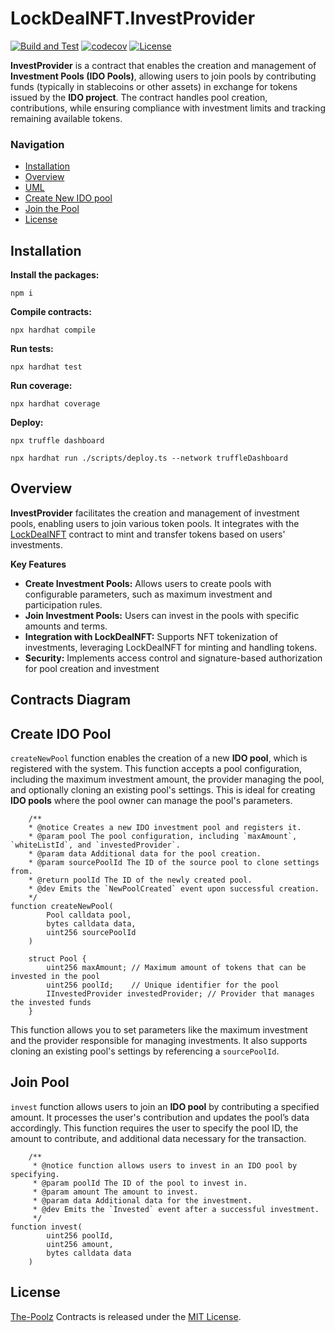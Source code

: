 # LockDealNFT.InvestProvider

[![Build and Test](https://github.com/The-Poolz/LockDealNFT.InvestProvider/actions/workflows/node.js.yml/badge.svg)](https://github.com/The-Poolz/LockDealNFT.InvestProvider/actions/workflows/node.js.yml)
[![codecov](https://codecov.io/gh/The-Poolz/LockDealNFT.InvestProvider/graph/badge.svg?token=LTNmiM9c1L)](https://codecov.io/gh/The-Poolz/LockDealNFT.InvestProvider)
[![License](https://img.shields.io/badge/License-MIT-blue.svg)](https://github.com/The-Poolz/LockDealNFT.InvestProvider/blob/master/LICENSE)

**InvestProvider** is a contract that enables the creation and management of **Investment Pools (IDO Pools)**, allowing users to join pools by contributing funds (typically in stablecoins or other assets) in exchange for tokens issued by the **IDO project**. The contract handles pool creation, contributions, while ensuring compliance with investment limits and tracking remaining available tokens.

### Navigation

-   [Installation](#installation)
-   [Overview](#overview)
-   [UML](#contracts-diagram)
-   [Create New IDO pool](#create-ido-pool)
-   [Join the Pool](#join-pool)
-   [License](#license)

## Installation

**Install the packages:**

```console
npm i
```

**Compile contracts:**

```console
npx hardhat compile
```

**Run tests:**

```console
npx hardhat test
```

**Run coverage:**

```console
npx hardhat coverage
```

**Deploy:**

```console
npx truffle dashboard
```

```console
npx hardhat run ./scripts/deploy.ts --network truffleDashboard
```

## Overview

**InvestProvider** facilitates the creation and management of investment pools, enabling users to join various token pools. It integrates with the [LockDealNFT](https://github.com/The-Poolz/LockDealNFT) contract to mint and transfer tokens based on users' investments.

**Key Features**

-   **Create Investment Pools:** Allows users to create pools with configurable parameters, such as maximum investment and participation rules.
-   **Join Investment Pools:** Users can invest in the pools with specific amounts and terms.
-   **Integration with LockDealNFT:** Supports NFT tokenization of investments, leveraging LockDealNFT for minting and handling tokens.
-   **Security:** Implements access control and signature-based authorization for pool creation and investment

## Contracts Diagram

## Create IDO Pool

`createNewPool` function enables the creation of a new **IDO pool**, which is registered with the system. This function accepts a pool configuration, including the maximum investment amount, the provider managing the pool, and optionally cloning an existing pool's settings. This is ideal for creating **IDO pools** where the pool owner can manage the pool's parameters.

```solidity
    /**
    * @notice Creates a new IDO investment pool and registers it.
    * @param pool The pool configuration, including `maxAmount`, `whiteListId`, and `investedProvider`.
    * @param data Additional data for the pool creation.
    * @param sourcePoolId The ID of the source pool to clone settings from.
    * @return poolId The ID of the newly created pool.
    * @dev Emits the `NewPoolCreated` event upon successful creation.
    */
function createNewPool(
        Pool calldata pool,
        bytes calldata data,
        uint256 sourcePoolId
    )
```

```solidity
    struct Pool {
        uint256 maxAmount; // Maximum amount of tokens that can be invested in the pool
        uint256 poolId;    // Unique identifier for the pool
        IInvestedProvider investedProvider; // Provider that manages the invested funds
    }
```

This function allows you to set parameters like the maximum investment and the provider responsible for managing investments. It also supports cloning an existing pool's settings by referencing a `sourcePoolId`.

## Join Pool

`invest` function allows users to join an **IDO pool** by contributing a specified amount. It processes the user's contribution and updates the pool’s data accordingly. This function requires the user to specify the pool ID, the amount to contribute, and additional data necessary for the transaction.

```solidity
    /**
     * @notice function allows users to invest in an IDO pool by specifying.
     * @param poolId The ID of the pool to invest in.
     * @param amount The amount to invest.
     * @param data Additional data for the investment.
     * @dev Emits the `Invested` event after a successful investment.
     */
function invest(
        uint256 poolId,
        uint256 amount,
        bytes calldata data
    )
```

## License

[The-Poolz](https://poolz.finance/) Contracts is released under the [MIT License](https://github.com/The-Poolz/LockDealNFT.InvestProvider/blob/master/LICENSE).
